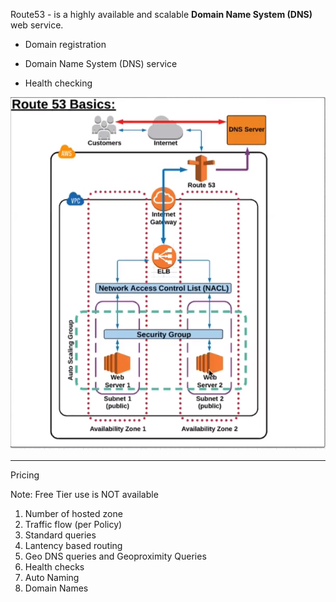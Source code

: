 Route53 - is a highly available and scalable **Domain Name System (DNS)** web service. 

 - Domain registration
 
 - Domain Name System (DNS) service
 
 - Health checking
 
 ![](../img/Route53_1.PNG)
 
 ---
 
 Pricing
 
 Note: Free Tier use is NOT available
 
  1) Number of hosted zone
  2) Traffic flow (per Policy)
  3) Standard queries
  4) Lantency based routing
  5) Geo DNS queries and Geoproximity Queries
  6) Health checks
  7) Auto Naming
  8) Domain Names
 
